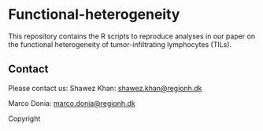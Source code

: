 # Functional-heterogeneity
This repository contains the R scripts to reproduce analyses in our paper on the functional heterogeneity of tumor-infiltrating lymphocytes (TILs). 
## Contact
Please contact us:
Shawez Khan: shawez.khan@regionh.dk

Marco Donia: marco.donia@regionh.dk

Copyright
